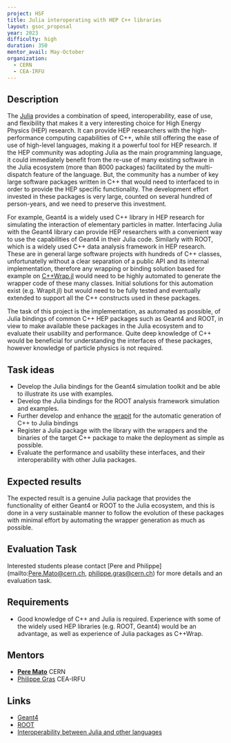 ```yaml
---
project: HSF
title: Julia interoperating with HEP C++ libraries 
layout: gsoc_proposal
year: 2023
difficulty: high
duration: 350
mentor_avail: May-October
organization:
  - CERN
  - CEA-IRFU
---
```


## Description
The [Julia](https://julialang.org) provides a combination of speed, interoperability, ease of use, and flexibility that makes it a very interesting choice for High Energy Physics (HEP) research. It can provide HEP researchers with the high-performance computing capabilities of C++, while still offering the ease of use of high-level languages, making it a powerful tool for HEP research. If the HEP community was adopting Julia as the main programming language, it could immediately benefit from the re-use of many existing software in the Julia ecosystem (more than 8000 packages) facilitated by the multi-dispatch feature of the language. But, the community has a number of key large software packages written in C++ that would need to interfaced to in order to provide the HEP specific functionality. The development effort invested in these packages is very large, counted on several hundred of person-years, and we need to preserve this investment.

For example, Geant4 is a widely used C++ library in HEP research for simulating the interaction of elementary particles in matter. Interfacing Julia with the Geant4 library can provide HEP researchers with a convenient way to use the capabilities of Geant4 in their Julia code. Similarly with ROOT, which is a widely used C++ data analysis framework in HEP research. These are in general large software projects with hundreds of C++ classes, unfortunatelly without a clear separation of a public API and its internal implementation, therefore any wrapping or binding solution based for example on [C++Wrap.jl](https://github.com/JuliaInterop/CxxWrap.jl) would need to be highly automated to generate the wrapper code of these many classes. Initial solutions for this automation exist (e.g. Wrapit.jl) but would need to be fully tested and eventually extended to support all the C++ constructs used in these packages. 

The task of this project is the implementation, as automated as possible, of Julia bindings of common C++ HEP packages such as Geant4 and ROOT, in view to make available these packages in the Julia ecosystem and to evaluate their usability and performance. Quite deep knowledge of C++ would be beneficial for understanding the interfaces of these packages, however knowledge of particle physics is not required.

## Task ideas
 * Develop the Julia bindings for the Geant4 simulation toolkit and be able to illustrate its use with examples.
 * Develop the Julia bindings for the ROOT analysis framework simulation and examples.
 * Further develop and enhance the [wrapit](https://github.com/grasph/wrapit) for the automatic generation of C++ to Julia bindings
 * Register a Julia package with the library with the wrappers and the binaries of the target C++ package to make the deployment as simple as possible.
 * Evaluate the performance and usability these interfaces, and their interoperability with other Julia packages. 

## Expected results
The expected result is a genuine Julia package that provides the functionality of either Geant4 or ROOT to the Julia ecosystem, and this is done in a very sustainable manner to follow the evolution of these packages with minimal effort by automating the wrapper generation as much as possible. 

## Evaluation Task
Interested students please contact [Pere and Philippe](mailto:Pere.Mato@cern.ch, philippe.gras@cern.ch) for more details and an evaluation task.

## Requirements
 * Good knowledge of C++ and Julia is required. Experience with some of the widely used HEP libraries (e.g. ROOT, Geant4) would be an advantage, as well as experience of Julia packages as C++Wrap.

## Mentors
 * **[Pere Mato](mailto:pere.mato@cern.ch)** CERN
 * [Philippe Gras](mailto:philippe.gras@cern.ch) CEA-IRFU

## Links
 * [Geant4](https://geant4.web.cern.ch)
 * [ROOT](https://root.cern.ch)
 * [Interoperability between Julia and other languages](https://github.com/JuliaInterop)

